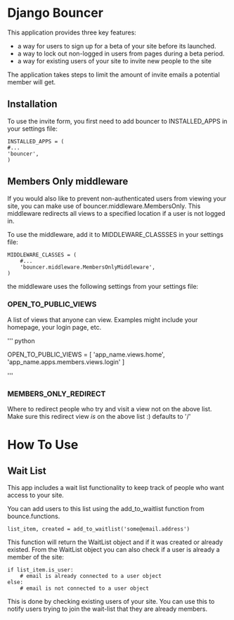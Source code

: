 Django Bouncer
==============

This application provides three key features:

* a way for users to sign up for a beta of your site before its launched.
* a way to lock out non-logged in users from pages during a beta period.
* a way for existing users of your site to invite new people to the site

The application takes steps to limit the amount of invite emails a potential member will get.

Installation
------------

To use the invite form, you first need to add bouncer to INSTALLED_APPS in your settings file:

    INSTALLED_APPS = (
    #...
    'bouncer',
    )

Members Only middleware
-----------------------

If you would also like to prevent non-authenticated users from viewing your site, you can make use of bouncer.middleware.MembersOnly. This middleware redirects all views to a specified location if a user is not logged in.

To use the middleware, add it to MIDDLEWARE_CLASSSES in your settings file:

    MIDDLEWARE_CLASSES = (
        #...
        'bouncer.middleware.MembersOnlyMiddleware',
    )

the middleware uses the following settings from your settings file:

### OPEN_TO_PUBLIC_VIEWS

A list of views that anyone can view.
Examples might include your homepage, your login page, etc.

''' python

OPEN_TO_PUBLIC_VIEWS = [
    'app_name.views.home',
    'app_name.apps.members.views.login'
]

'''

### MEMBERS_ONLY_REDIRECT

Where to redirect people who try and visit a view not on the above list.
Make sure this redirect view *is* on the above list :)
defaults to '/'

How To Use
==========

Wait List
---------

This app includes a wait list functionality to keep track of people who want access to your site.

You can add users to this list using the add_to_waitlist function from bounce.functions.

	list_item, created = add_to_waitlist('some@email.address')

This function will return the WaitList object and if it was created or already existed. From the WaitList object you can also check if a user is already a member of the site:

	if list_item.is_user:
		# email is already connected to a user object
	else:
		# email is not connected to a user object

This is done by checking existing users of your site. You can use this to notify users trying to join the wait-list that they are already members.
